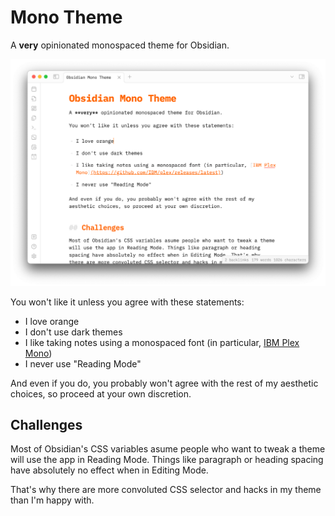 # Mono Theme

A **very** opinionated monospaced theme for Obsidian.

![Screenshot](img/mono-theme.png)

You won't like it unless you agree with these statements:

- I love orange
- I don't use dark themes
- I like taking notes using a monospaced font (in particular, [IBM Plex Mono](https://github.com/IBM/plex/releases/latest))
- I never use "Reading Mode"

And even if you do, you probably won't agree with the rest of my aesthetic choices, so proceed at your own discretion.

## Challenges

Most of Obsidian's CSS variables asume people who want to tweak a theme will use the app in Reading Mode. Things like paragraph or heading spacing have absolutely no effect when in Editing Mode.

That's why there are more convoluted CSS selector and hacks in my theme than I'm happy with.
